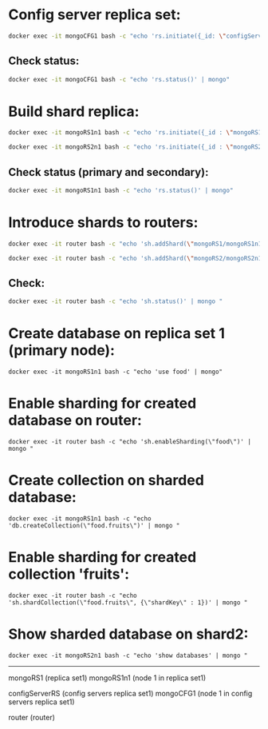 # Config server replica set:
```bash
docker exec -it mongoCFG1 bash -c "echo 'rs.initiate({_id: \"configServerRS\",configsvr: true, members: [{ _id : 0, host : \"mongoCFG1\" },{ _id : 1, host : \"mongoCFG2\" }, { _id : 2, host : \"mongoCFG3\" }]})' | mongo"
```

## Check status:
```bash
docker exec -it mongoCFG1 bash -c "echo 'rs.status()' | mongo"
```

# Build shard replica:
```bash
docker exec -it mongoRS1n1 bash -c "echo 'rs.initiate({_id : \"mongoRS1\", members: [{ _id : 0, host : \"mongoRS1n1\" },{ _id : 1, host : \"mongoRS1n2\" },{ _id : 2, host : \"mongoRS1n3\" }]})' | mongo"
```
```bash
docker exec -it mongoRS2n1 bash -c "echo 'rs.initiate({_id : \"mongoRS2\", members: [{ _id : 0, host : \"mongoRS2n1\" },{ _id : 1, host : \"mongoRS2n2\" },{ _id : 2, host : \"mongoRS2n3\" }]})' | mongo"
```

## Check status (primary and secondary):
```bash
docker exec -it mongoRS1n1 bash -c "echo 'rs.status()' | mongo"
```

# Introduce shards to routers:
```bash
docker exec -it router bash -c "echo 'sh.addShard(\"mongoRS1/mongoRS1n1\")' | mongo "
```
```bash
docker exec -it router bash -c "echo 'sh.addShard(\"mongoRS2/mongoRS2n1\")' | mongo "
```

## Check:
```bash
docker exec -it router bash -c "echo 'sh.status()' | mongo "
```

# Create database on replica set 1 (primary node):
`docker exec -it mongoRS1n1 bash -c "echo 'use food' | mongo"`

# Enable sharding for created database on router:
`docker exec -it router bash -c "echo 'sh.enableSharding(\"food\")' | mongo "` 

# Create collection on sharded database:
`docker exec -it mongoRS1n1 bash -c "echo 'db.createCollection(\"food.fruits\")' | mongo "`

# Enable sharding for created collection 'fruits':
`docker exec -it router bash -c "echo 'sh.shardCollection(\"food.fruits\", {\"shardKey\" : 1})' | mongo "`

# Show sharded database on shard2:
`docker exec -it mongoRS2n1 bash -c "echo 'show databases' | mongo "`
___
mongoRS1 (replica set1)
mongoRS1n1 (node 1 in replica set1)

configServerRS (config servers replica set1)
mongoCFG1 (node 1 in config servers replica set1)

router (router)